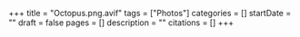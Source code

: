 +++
title = "Octopus.png.avif"
tags = ["Photos"]
categories = []
startDate = ""
draft = false
pages = []
description = ""
citations = []
+++
